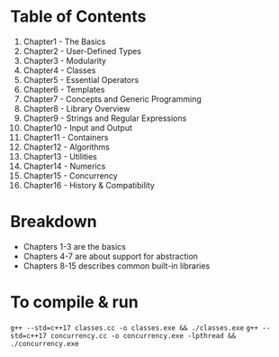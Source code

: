 # Table of Contents
1. Chapter1 - The Basics
2. Chapter2 - User-Defined Types
3. Chapter3 - Modularity
4. Chapter4 - Classes
5. Chapter5 - Essential Operators
6. Chapter6 - Templates
7. Chapter7 - Concepts and Generic Programming
8. Chapter8 - Library Overview
9. Chapter9 - Strings and Regular Expressions
10. Chapter10 - Input and Output
11. Chapter11 - Containers
12. Chapter12 - Algorithms
13. Chapter13 - Utilities
14. Chapter14 - Numerics
15. Chapter15 - Concurrency
16. Chapter16 - History & Compatibility

# Breakdown
- Chapters 1-3 are the basics
- Chapters 4-7 are about support for abstraction
- Chapters 8-15 describes common built-in libraries

# To compile & run
```g++ --std=c++17 classes.cc -o classes.exe && ./classes.exe```
```g++ --std=c++17 concurrency.cc -o concurrency.exe -lpthread && ./concurrency.exe```